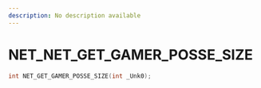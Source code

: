 ```yaml
---
description: No description available 
---
```


# NET\_NET_GET_GAMER_POSSE_SIZE

```cpp
int NET_GET_GAMER_POSSE_SIZE(int _Unk0);
```